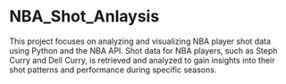 # NBA_Shot_Anlaysis
This project focuses on analyzing and visualizing NBA player shot data using Python and the NBA API. Shot data for NBA players, such as Steph Curry and Dell Curry, is retrieved and analyzed to gain insights into their shot patterns and performance during specific seasons.
